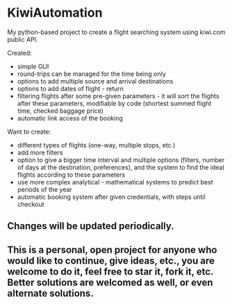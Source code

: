 # KiwiAutomation
My python-based project to create a flight searching system using kiwi.com public API.

Created:
 - simple GUI
 - round-trips can be managed for the time being only
 - options to add multiple source and arrival destinations
 - options to add dates of flight - return
 - filtering flights after some pre-given parameters - it will sort the flights after these parameters, 
   modifiable by code (shortest summed flight time, checked baggage price)
 - automatic link access of the booking

Want to create:
 - different types of flights (one-way, multiple stops, etc.)
 - add more filters
 - option to give a bigger time interval and multiple options (filters, number of days at the destination, preferences),
   and the system to find the ideal flights according to these parameters
 - use more complex analytical - mathematical systems to predict best periods of the year
 - automatic booking system after given credentials, with steps until checkout
 
## Changes will be updated periodically.

## This is a personal, open project for anyone who would like to continue, give ideas, etc., you are welcome to do it, feel free to star it, fork it, etc. Better solutions are welcomed as well, or even alternate solutions.
